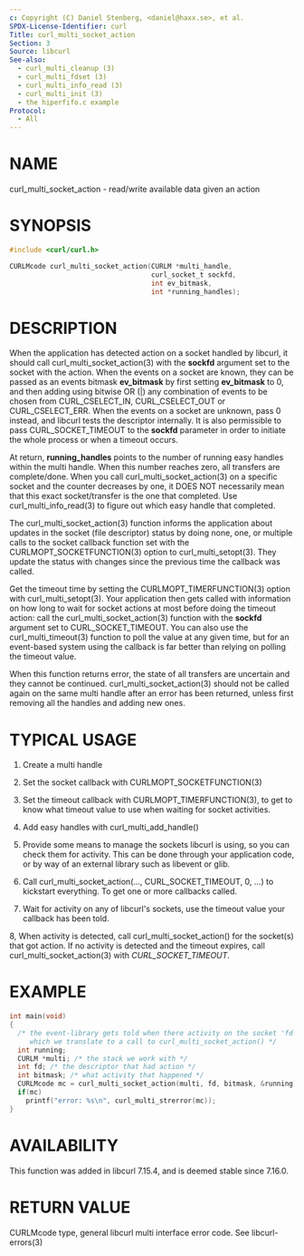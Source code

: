 ```yaml
---
c: Copyright (C) Daniel Stenberg, <daniel@haxx.se>, et al.
SPDX-License-Identifier: curl
Title: curl_multi_socket_action
Section: 3
Source: libcurl
See-also:
  - curl_multi_cleanup (3)
  - curl_multi_fdset (3)
  - curl_multi_info_read (3)
  - curl_multi_init (3)
  - the hiperfifo.c example
Protocol:
  - All
---
```


# NAME

curl_multi_socket_action - read/write available data given an action

# SYNOPSIS

~~~c
#include <curl/curl.h>

CURLMcode curl_multi_socket_action(CURLM *multi_handle,
                                   curl_socket_t sockfd,
                                   int ev_bitmask,
                                   int *running_handles);
~~~

# DESCRIPTION

When the application has detected action on a socket handled by libcurl, it
should call curl_multi_socket_action(3) with the **sockfd** argument
set to the socket with the action. When the events on a socket are known, they
can be passed as an events bitmask **ev_bitmask** by first setting
**ev_bitmask** to 0, and then adding using bitwise OR (|) any combination of
events to be chosen from CURL_CSELECT_IN, CURL_CSELECT_OUT or
CURL_CSELECT_ERR. When the events on a socket are unknown, pass 0 instead, and
libcurl tests the descriptor internally. It is also permissible to pass
CURL_SOCKET_TIMEOUT to the **sockfd** parameter in order to initiate the
whole process or when a timeout occurs.

At return, **running_handles** points to the number of running easy handles
within the multi handle. When this number reaches zero, all transfers are
complete/done. When you call curl_multi_socket_action(3) on a specific
socket and the counter decreases by one, it DOES NOT necessarily mean that
this exact socket/transfer is the one that completed. Use
curl_multi_info_read(3) to figure out which easy handle that completed.

The curl_multi_socket_action(3) function informs the application about
updates in the socket (file descriptor) status by doing none, one, or multiple
calls to the socket callback function set with the
CURLMOPT_SOCKETFUNCTION(3) option to curl_multi_setopt(3). They
update the status with changes since the previous time the callback was
called.

Get the timeout time by setting the CURLMOPT_TIMERFUNCTION(3) option
with curl_multi_setopt(3). Your application then gets called with
information on how long to wait for socket actions at most before doing the
timeout action: call the curl_multi_socket_action(3) function with the
**sockfd** argument set to CURL_SOCKET_TIMEOUT. You can also use the
curl_multi_timeout(3) function to poll the value at any given time, but
for an event-based system using the callback is far better than relying on
polling the timeout value.

When this function returns error, the state of all transfers are uncertain and
they cannot be continued. curl_multi_socket_action(3) should not be
called again on the same multi handle after an error has been returned, unless
first removing all the handles and adding new ones.

# TYPICAL USAGE

1. Create a multi handle

2. Set the socket callback with CURLMOPT_SOCKETFUNCTION(3)

3. Set the timeout callback with CURLMOPT_TIMERFUNCTION(3), to get to
know what timeout value to use when waiting for socket activities.

4. Add easy handles with curl_multi_add_handle()

5. Provide some means to manage the sockets libcurl is using, so you can check
them for activity. This can be done through your application code, or by way
of an external library such as libevent or glib.

6. Call curl_multi_socket_action(..., CURL_SOCKET_TIMEOUT, 0, ...)
to kickstart everything. To get one or more callbacks called.

7. Wait for activity on any of libcurl's sockets, use the timeout value your
callback has been told.

8, When activity is detected, call curl_multi_socket_action() for the
socket(s) that got action. If no activity is detected and the timeout expires,
call curl_multi_socket_action(3) with *CURL_SOCKET_TIMEOUT*.

# EXAMPLE

~~~c
int main(void)
{
  /* the event-library gets told when there activity on the socket 'fd',
     which we translate to a call to curl_multi_socket_action() */
  int running;
  CURLM *multi; /* the stack we work with */
  int fd; /* the descriptor that had action */
  int bitmask; /* what activity that happened */
  CURLMcode mc = curl_multi_socket_action(multi, fd, bitmask, &running);
  if(mc)
    printf("error: %s\n", curl_multi_strerror(mc));
}
~~~

# AVAILABILITY

This function was added in libcurl 7.15.4, and is deemed stable since 7.16.0.

# RETURN VALUE

CURLMcode type, general libcurl multi interface error code. See
libcurl-errors(3)
